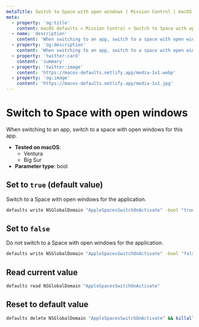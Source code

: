 ```yaml
---
metaTitle: Switch to Space with open windows | Mission Control | macOS defaults
meta:
  - property: 'og:title'
    content: macOS defaults > Mission Control > Switch to Space with open windows
  - name: 'description'
    content: 'When switching to an app, switch to a space with open windows for this app.'
  - property: 'og:description'
    content: 'When switching to an app, switch to a space with open windows for this app.'
  - property: 'twitter:card'
    content: 'summary'
  - property: 'twitter:image'
    content: 'https://macos-defaults.netlify.app/media-1x1.webp'
  - property: 'og:image'
    content: 'https://macos-defaults.netlify.app/media-1x1.jpg'
---
```


# Switch to Space with open windows

When switching to an app, switch to a space with open windows for this app.

<!-- break lists -->

- **Tested on macOS**:
  - Ventura
  - Big Sur
- **Parameter type**: bool

## Set to `true` (default value)

Switch to a Space with open windows for the application.

```bash
defaults write NSGlobalDomain "AppleSpacesSwitchOnActivate" -bool "true" && killall Dock
```

## Set to `false`

Do not switch to a Space with open windows for the application.

```bash
defaults write NSGlobalDomain "AppleSpacesSwitchOnActivate" -bool "false" && killall Dock
```

## Read current value

```bash
defaults read NSGlobalDomain "AppleSpacesSwitchOnActivate"
```

## Reset to default value

```bash
defaults delete NSGlobalDomain "AppleSpacesSwitchOnActivate" && killall Dock
```
